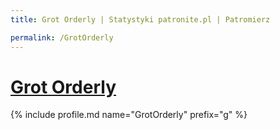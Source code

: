 ```yaml
---
title: Grot Orderly | Statystyki patronite.pl | Patromierz

permalink: /GrotOrderly
---
```


# [Grot Orderly](https://patronite.pl/GrotOrderly)

{% include profile.md name="GrotOrderly" prefix="g" %}
